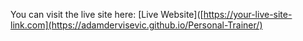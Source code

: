 You can visit the live site here: [Live Website]([https://your-live-site-link.com](https://adamdervisevic.github.io/Personal-Trainer/)
